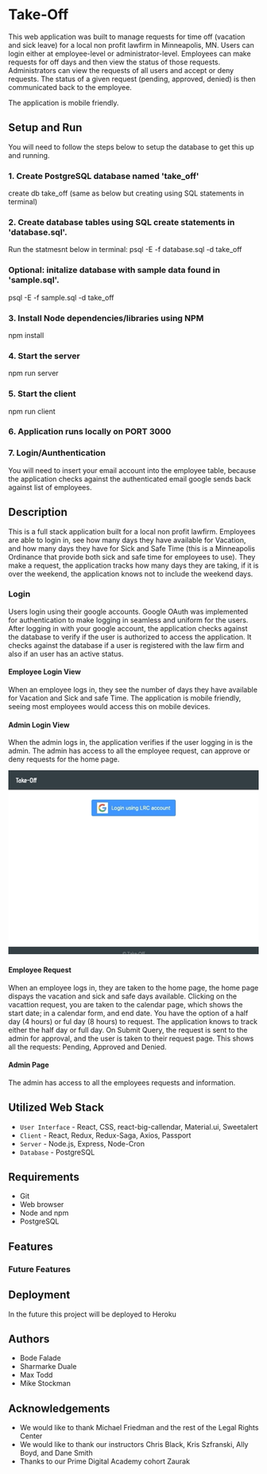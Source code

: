 # Take-Off
This web application was built to manage requests for time off (vacation and sick leave) for a local non profit lawfirm in Minneapolis, MN. Users can login either at employee-level or administrator-level. Employees can make requests for off days and then view the status of those requests. Administrators can view the requests of all users and accept or deny requests. The status of a given request (pending, approved, denied) is then communicated back to the employee.

The application is mobile friendly.


## Setup and Run
You will need to follow the steps below to setup the database to get this up and running.

### 1. Create PostgreSQL database named 'take_off'
create db take_off (same as below but creating using SQL statements in terminal)

### 2. Create database tables using SQL create statements in 'database.sql'.
Run the statmesnt below in terminal:
psql -E -f database.sql -d take_off

### Optional: initalize database with sample data found in 'sample.sql'.
psql -E -f sample.sql -d take_off

### 3. Install Node dependencies/libraries using NPM
npm install

### 4. Start the server
npm run server

### 5. Start the client
npm run client

### 6. Application runs locally on PORT 3000

### 7. Login/Aunthentication
You will need to insert your email account into the employee table, because the application checks against the authenticated email google sends back against list of employees.


## Description

This is a full stack application built for a local non profit lawfirm. Employees are able to login in, see how many days they have available for Vacation, and how many days they have for Sick and Safe Time (this is a Minneapolis Ordinance that provide both sick and safe time for employees to use).
They make a request, the application tracks how many days they are taking, if it is over the weekend, the application knows not to include the weekend days.

### Login
Users login using their google accounts. Google OAuth was implemented for authentication to make logging in seamless and uniform for the users. After logging in with your google account, the application checks against the database to verify if the user is authorized to access the application. It checks against the database if a user is registered with the law firm and also if an user has an active status.

#### Employee Login View
When an employee logs in, they see the number of days they have available for Vacation and Sick and safe Time.
The application is mobile friendly, seeing most employees would access this on mobile devices.



#### Admin Login View
When the admin logs in, the application verifies if the user logging in is the admin. The admin has access to all the employee request, can approve or deny requests for the home page.

![](public/images/admin_login.gif)


#### Employee Request
When an employee logs in, they are taken to the home page, the home page dispays the vacation and sick and safe days available. Clicking on the vacattion request, you are taken to the calendar page, which shows the start date; in a calendar form, and end date. You have the option of a half day (4 hours) or ful day (8 hours) to request. The application knows to track either the half day or full day.
On Submit Query, the request is sent to the admin for approval, and the user is taken to their request page. This shows all the requests: Pending, Approved and Denied.


#### Admin Page
The admin has access to all the employees requests and information.

## Utilized Web Stack
- `User Interface` - React, CSS, react-big-callendar, Material.ui, Sweetalert
- `Client` - React, Redux, Redux-Saga, Axios, Passport
- `Server` - Node.js, Express, Node-Cron
- `Database` - PostgreSQL


## Requirements
- Git
- Web browser
- Node and npm
- PostgreSQL



## Features



### Future Features

## Deployment
In the future this project will be deployed to Heroku

## Authors
- Bode Falade
- Sharmarke Duale
- Max Todd
- Mike Stockman

## Acknowledgements
- We would like to thank Michael Friedman and the rest of the Legal Rights Center
- We would like to thank our instructors Chris Black, Kris Szfranski, Ally Boyd, and Dane Smith
- Thanks to our Prime Digital Academy cohort Zaurak